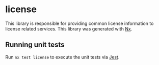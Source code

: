 # license

This library is responsible for providing common license information to license related services.
This library was generated with [Nx](https://nx.dev).

## Running unit tests

Run `nx test license` to execute the unit tests via [Jest](https://jestjs.io).

